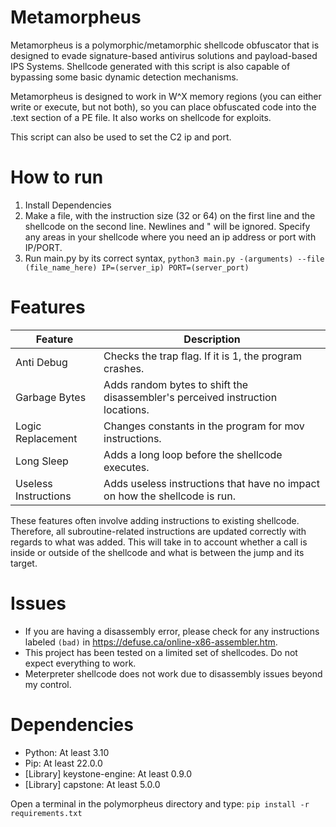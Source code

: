# Metamorpheus

Metamorpheus is a polymorphic/metamorphic shellcode obfuscator that is designed to evade signature-based antivirus solutions and payload-based IPS Systems. Shellcode generated with this script is also capable of bypassing some basic dynamic detection mechanisms. 

Metamorpheus is designed to work in W^X memory regions (you can either write or execute, but not both), so you can place obfuscated code into the .text section of a PE file. It also works on shellcode for exploits.

This script can also be used to set the C2 ip and port.

# How to run
1. Install Dependencies
2. Make a file, with the instruction size (32 or 64) on the first line and the shellcode on the second line. Newlines and " will be ignored. Specify any areas in your shellcode where you need an ip address or port with IP/PORT.
3. Run main.py by its correct syntax, `python3 main.py -(arguments) --file (file_name_here) IP=(server_ip) PORT=(server_port)`

# Features
| Feature | Description |
| --- | --- |
| Anti Debug | Checks the trap flag. If it is 1, the program crashes. |
| Garbage Bytes | Adds random bytes to shift the disassembler's perceived instruction locations. |
| Logic Replacement | Changes constants in the program for mov instructions. |
| Long Sleep | Adds a long loop before the shellcode executes. |
| Useless Instructions | Adds useless instructions that have no impact on how the shellcode is run. |

These features often involve adding instructions to existing shellcode. Therefore, all subroutine-related instructions are updated correctly with regards to what was added. This will take in to account whether a call is inside or outside of the shellcode and what is between the jump and its target.

# Issues
- If you are having a disassembly error, please check for any instructions labeled `(bad)` in https://defuse.ca/online-x86-assembler.htm.
- This project has been tested on a limited set of shellcodes. Do not expect everything to work.
- Meterpreter shellcode does not work due to disassembly issues beyond my control.

# Dependencies
- Python: At least 3.10
- Pip: At least 22.0.0
- [Library] keystone-engine: At least 0.9.0
- [Library] capstone: At least 5.0.0

Open a terminal in the polymorpheus directory and type: `pip install -r requirements.txt`
